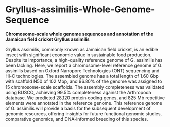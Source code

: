 # Gryllus-assimilis-Whole-Genome-Sequence
**Chromosome-scale whole genome sequences and annotation of the Jamaican field cricket Gryllus assimilis**

Gryllus assimilis, commonly known as Jamaican field cricket, is an edible insect with significant economic value in sustainable food production. Despite its importance, a high-quality reference genome of G. assimilis has been lacking. Here, we report a chromosome-level reference genome of G. assimilis based on Oxford Nanopore Technologies (ONT) sequencing and Hi-C technologies. The assembled genome has a total length of 1.60 Gbp with scaffold N50 of 102 Mbp, and 96.80% of the genome was assigned to 15 chromosome-scale scaffolds. The assembly completeness was validated using BUSCO, achieving 99.5% completeness against the Arthropoda database. We predicted 28,120 protein-coding genes, and 825 Mb repetitive elements were annotated in the reference genome. This reference genome of G. assimilis will provide a basis for the subsequent development of genomic resources, offering insights for future functional genomic studies, comparative genomics, and DNA-informed breeding of this species.

